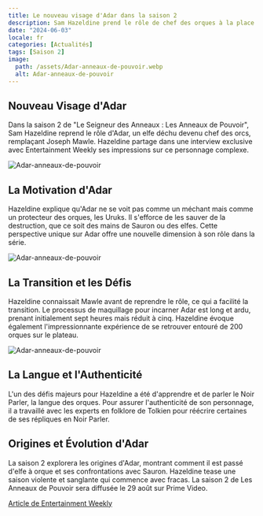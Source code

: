 ```yaml
---
title: Le nouveau visage d'Adar dans la saison 2
description: Sam Hazeldine prend le rôle de chef des orques à la place de Joseph Mawle
date: "2024-06-03"
locale: fr
categories: [Actualités]
tags: [Saison 2]
image:
  path: /assets/Adar-anneaux-de-pouvoir.webp
  alt: Adar-anneaux-de-pouvoir
---
```


## Nouveau Visage d'Adar

Dans la saison 2 de "Le Seigneur des Anneaux : Les Anneaux de Pouvoir", Sam Hazeldine reprend le rôle d'Adar, un elfe déchu devenu chef des orcs, remplaçant Joseph Mawle. Hazeldine partage dans une interview exclusive avec Entertainment Weekly ses impressions sur ce personnage complexe.

![Adar-anneaux-de-pouvoir](/assets/Adar-anneaux-de-pouvoir.webp)

## La Motivation d'Adar

Hazeldine explique qu'Adar ne se voit pas comme un méchant mais comme un protecteur des orques, les Uruks. Il s'efforce de les sauver de la destruction, que ce soit des mains de Sauron ou des elfes. Cette perspective unique sur Adar offre une nouvelle dimension à son rôle dans la série.

![Adar-anneaux-de-pouvoir](/assets/Adar-anneaux-de-pouvoir-2.webp)

## La Transition et les Défis

Hazeldine connaissait Mawle avant de reprendre le rôle, ce qui a facilité la transition. Le processus de maquillage pour incarner Adar est long et ardu, prenant initialement sept heures mais réduit à cinq. Hazeldine évoque également l'impressionnante expérience de se retrouver entouré de 200 orques sur le plateau.

![Adar-anneaux-de-pouvoir](/assets/Adar-anneaux-de-pouvoir-3.webp)

## La Langue et l'Authenticité

L'un des défis majeurs pour Hazeldine a été d'apprendre et de parler le Noir Parler, la langue des orques. Pour assurer l'authenticité de son personnage, il a travaillé avec les experts en folklore de Tolkien pour réécrire certaines de ses répliques en Noir Parler.

## Origines et Évolution d'Adar

La saison 2 explorera les origines d'Adar, montrant comment il est passé d'elfe à orque et ses confrontations avec Sauron. Hazeldine tease une saison violente et sanglante qui commence avec fracas. La saison 2 de Les Anneaux de Pouvoir sera diffusée le 29 août sur Prime Video.

[Article de Entertainment Weekly](https://ew.com/rings-of-power-sam-hazeldine-talks-taking-over-adar-orcs-season-2-8656972)
